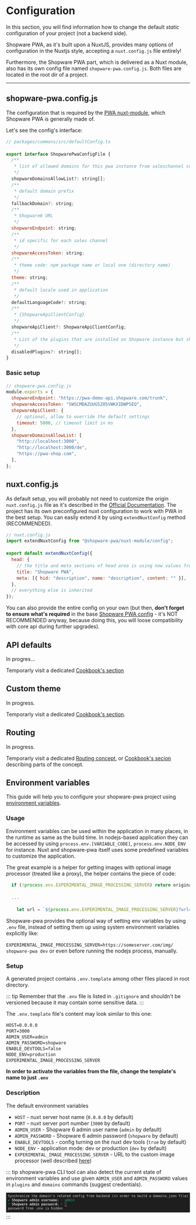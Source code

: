 # Configuration

In this section, you will find information how to change the default _static_ configuration of your project (not a backend side).

Shopware PWA, as it's built upon a NuxtJS, provides many options of configuration in the Nuxtjs style, accepting a `nuxt.config.js` file entirely!

Furthermore, the Shopware PWA part, which is delivered as a Nuxt module, also has its own config file named `shopware-pwa.config.js`. Both files are located in the root dir of a project.

---

## shopware-pwa.config.js

The configuration that is required by the [PWA nuxt-module](https://www.npmjs.com/package/@shopware-pwa/nuxt-module), which Shopware PWA is generally made of.

Let's see the config's interface:

```js
// packages/commons/src/defaultConfig.ts

export interface ShopwarePwaConfigFile {
  /**
   * list of allowed domains for this pwa instance from saleschannel configuration
   */
  shopwareDomainsAllowList?: string[];
  /**
   * default domain prefix
   */
  fallbackDomain?: string;
  /**
   * Shopware6 URL
   */
  shopwareEndpoint: string;
  /**
   * id specific for each sales channel
   */
  shopwareAccessToken: string;
  /**
   * theme code: npm package name or local one (directory name)
   */
  theme: string;
  /**
   * default locale used in application
   */
  defaultLanguageCode?: string;
  /**
   * {ShopwareApiClientConfig}
   */
  shopwareApiClient?: ShopwareApiClientConfig;
  /**
   * List of the plugins that are installed on Shopware instance but should not be loaded.
   */
  disabledPlugins?: string[];
}
```

### Basic setup

```js
// shopware-pwa.config.js
module.exports = {
  shopwareEndpoint: "https://pwa-demo-api.shopware.com/trunk",
  shopwareAccessToken: "SWSCMDAZUUG5Z05VWKXIDWPSEQ",
  shopwareApiClient: {
    // optional, allow to override the default settings
    timeout: 5000, // timeout limit in ms
  },
  shopwareDomainsAllowList: [
    "http://localhost:3000",
    "http://localhost:3000/de",
    "https://pwa-shop.com",
  ],
};
```

## nuxt.config.js

As default setup, you will probably not need to customize the origin `nuxt.config.js` file as it's described in the [Official Documentation](https://nuxtjs.org/docs/directory-structure/nuxt-config). The project has its own preconfigured nuxt configuration to work with PWA in the best setup. You can easily extend it by using `extendNuxtConfig` method (RECOMMENDED).

```js
// nuxt.config.js
import extendNuxtConfig from "@shopware-pwa/nuxt-module/config";

export default extendNuxtConfig({
  head: {
    // the title and meta sections of head area is using now values from this files.
    title: "Shopware PWA",
    meta: [{ hid: "description", name: "description", content: "" }],
  },
  // everything else is inherited
});
```

You can also provide the entire config on your own (but then, **don't forget to ensure what's required** in the base [Shopware PWA config](https://github.com/vuestorefront/shopware-pwa/blob/master/packages/nuxt-module/src/extendNuxtConfig.ts#L10) - it's NOT RECOMMENDED anyway, because doing this, you will loose compatibility with core api during further upgrades).

## API defaults

In progres...

Temporarly visit a dedicated [Cookbook's section](../cookbook/#_9-overwrite-api-defaults)

## Custom theme

In progress.

Temporarly visit a dedicated [Cookbook's section](../cookbook/#_6-how-to-use-write-your-own-theme).

## Routing

In progress.

Temporarly visit a dedicated [Routing concept](../concepts/routing), or [Cookbook's secion](../cookbook/#_8-how-to-add-another-language) describing parts of the concept.

## Environment variables

This guide will help you to configure your shopware-pwa project using [environment variables](https://en.wikipedia.org/wiki/Environment_variable).

### Usage

Environment variables can be used within the application in many places, in the runtime as same as the build time. In nodejs-based application they can be accessed by using `process.env.[VARIABLE_CODE]`, `process.env.NODE_ENV` for instance. Nuxt and shopware-pwa itself uses some predefined variables to customize the application.

The great example is a helper for getting images with optional image processor (treated like a proxy), the helper contains the piece of code:

```js
  if (!process.env.EXPERIMENTAL_IMAGE_PROCESSING_SERVER) return originalImageSrc

  ...

    let url = `${process.env.EXPERIMENTAL_IMAGE_PROCESSING_SERVER}?url=${mediaUrl}`

```

Shopware-pwa provides the optional way of setting env variables by using `.env` file, instead of setting them up using system environment variables explicitly like:

`EXPERIMENTAL_IMAGE_PROCESSING_SERVER=https://someserver.com/img/ shopware-pwa dev` or even before running the nodejs process, manually.

### Setup

A generated project contains `.env.template` among other files placed in root directory.

::: tip
Remember that the `.env` file is listed in `.gitignore` and shouldn't be versioned because it may contain some sensitive data.
:::

The `.env.template` file's content may look similar to this one:

```
HOST=0.0.0.0
PORT=3000
ADMIN_USER=admin
ADMIN_PASSWORD=shopware
ENABLE_DEVTOOLS=false
NODE_ENV=production
EXPERIMENTAL_IMAGE_PROCESSING_SERVER
```

**In order to activate the variables from the file, change the template's name to just `.env`**

### Description

The default environment variables

- `HOST` - nuxt server host name (`0.0.0.0` by default)
- `PORT` - nuxt server port number (`3000` by default)
- `ADMIN_USER` - Shopware 6 admin user name (`admin` by default)
- `ADMIN_PASSWORD` - Shopware 6 admin password (`shopware` by default)
- `ENABLE_DEVTOOLS` - config turning on the nuxt dev tools (`true` by default)
- `NODE_ENV` - application mode: dev or production (`dev` by default)
- `EXPERIMENTAL_IMAGE_PROCESSING_SERVER` - URL to the custom image processor (well described [here](https://github.com/vuestorefront/shopware-pwa/blob/master/packages/default-theme/src/helpers/images/getResizedImage.js))

::: tip
shopware-pwa CLI tool can also detect the current state of environment variables and use given `ADMIN_USER` and `ADMIN_PASSWORD` values in `plugins` and `domains` commands (suggest credentials).

![cli](./../../assets/env_cli.png)
:::
